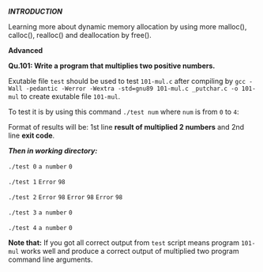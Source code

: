 ***INTRODUCTION***

Learning more about dynamic memory allocation by using more malloc(), calloc(), realloc() and deallocation by free().

**Advanced**

**Qu.101: Write a program that multiplies two positive numbers.**

Exutable file `test` should be used to test `101-mul.c` after compiling by `gcc -Wall -pedantic -Werror -Wextra -std=gnu89 101-mul.c _putchar.c -o 101-mul` to create exutable file `101-mul`.

To test it is by using this command `./test num` where `num` is from `0` to `4`:

Format of results will be: 1st line **result of multiplied 2 numbers** and 2nd line **exit code**.

***Then in working directory:***

`./test 0`
`a number`
`0`

`./test 1`
`Error`
`98`

`./test 2`
`Error`
`98`
`Error`
`98`
`Error`
`98`

`./test 3`
`a number`
`0`

`./test 4`
`a number`
`0`

**Note that:** If you got all correct output from `test` script means program `101-mul` works well and produce a correct output of multiplied two program command line arguments.
